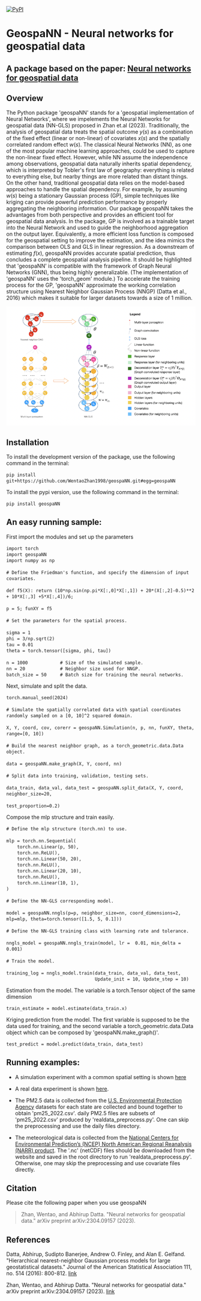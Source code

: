 [![PyPI](https://img.shields.io/pypi/v/geospaNN)](https://pypi.org/project/geospaNN)

# GeospaNN - Neural networks for geospatial data
## A package based on the paper: [Neural networks for geospatial data](https://arxiv.org/pdf/2304.09157.pdf)

## Overview
The Python package 'geospaNN' stands for a 'geospatial implementation of Neural Networks', where we impelements the 
Neural Networks for geospatial data (NN-GLS) proposed in Zhan et.al (2023). 
Traditionally, the analysis of geospatial data treats the spatial outcome $y(s)$ as a combination of the fixed effect 
(linear or non-linear) of covariates $x(s)$ and the spatially correlated random effect $w(s)$. 
The classical Neural Networks (NN), as one of the most popular machine learning approaches,
could be used to capture the non-linear fixed effect. 
However, while NN assume the independence among observations, geospatial data naturally inherits spatial dependency, 
which is interpreted by Tobler's first law of geography: 
everything is related to everything else, but nearby things are more related than distant things. 
On the other hand, traditional geospatial data relies on the model-based approaches to handle the spatial dependency. 
For example, by assuming $w(s)$ being a stationary Gaussian process (GP), simple techniques like kriging can provide 
powerful prediction performance by properly aggregating the neighboring information.
Our package geospaNN takes the advantages from both perspective and provides an efficient tool for geospatial data analysis.
In the package, GP is involved as a trainable target into the Neural Network and used to guide the neighborhood aggregation on
the output layer. Equivalently, a more efficient loss function is composed for the geospatial setting to improve the 
estimation, and the idea mimics the comparison between OLS and GLS in linear regression.
As a downstream of estimating $f(x)$, geospaNN provides accurate spatial prediction, thus concludes a complete geospatial analysis pipeline.
It should be highlighted that 'geospaNN' is compatible with the framework of Graph Neural Networks (GNN), thus being highly generalizable.
(The implementation of 'geospaNN' uses the 'torch_geom' module.)
To accelerate the training process for the GP, 
'geospaNN' approximate the working correlation structure using Nearest Neighbor Gaussian Process (NNGP) (Datta et al., 2016) 
which makes it suitable for larger datasets towards a size of 1 million.

![Illustration of NN-GLS](./data/nngls.png)


## Installation
To install the development version of the package, use the following command in the terminal:
```commandline\
pip install git+https://github.com/WentaoZhan1998/geospaNN.git#egg=geospaNN
```

To install the pypi version, use the following command in the terminal:
```commandline\
pip install geospaNN
```

## An easy running sample:

First import the modules and set up the parameters
```commandline\
import torch
import geospaNN
import numpy as np

# Define the Friedman's function, and specify the dimension of input covariates.

def f5(X): return (10*np.sin(np.pi*X[:,0]*X[:,1]) + 20*(X[:,2]-0.5)**2 + 10*X[:,3] +5*X[:,4])/6;

p = 5; funXY = f5

# Set the parameters for the spatial process.

sigma = 1
phi = 3/np.sqrt(2)
tau = 0.01
theta = torch.tensor([sigma, phi, tau])

n = 1000            # Size of the simulated sample.
nn = 20             # Neighbor size used for NNGP.
batch_size = 50     # Batch size for training the neural networks.
```

Next, simulate and split the data.
```commandline\
torch.manual_seed(2024)

# Simulate the spatially correlated data with spatial coordinates randomly sampled on a [0, 10]^2 squared domain.

X, Y, coord, cov, corerr = geospaNN.Simulation(n, p, nn, funXY, theta, range=[0, 10])

# Build the nearest neighbor graph, as a torch_geometric.data.Data object.

data = geospaNN.make_graph(X, Y, coord, nn)

# Split data into training, validation, testing sets.

data_train, data_val, data_test = geospaNN.split_data(X, Y, coord, neighbor_size=20,
                                                   test_proportion=0.2)
```    

Compose the mlp structure and train easily.
```commandline\
# Define the mlp structure (torch.nn) to use.   
                      
mlp = torch.nn.Sequential(
    torch.nn.Linear(p, 50),
    torch.nn.ReLU(),
    torch.nn.Linear(50, 20),
    torch.nn.ReLU(),
    torch.nn.Linear(20, 10),
    torch.nn.ReLU(),
    torch.nn.Linear(10, 1),
)

# Define the NN-GLS corresponding model. 

model = geospaNN.nngls(p=p, neighbor_size=nn, coord_dimensions=2, mlp=mlp, theta=torch.tensor([1.5, 5, 0.1]))

# Define the NN-GLS training class with learning rate and tolerance.

nngls_model = geospaNN.nngls_train(model, lr =  0.01, min_delta = 0.001)

# Train the model.

training_log = nngls_model.train(data_train, data_val, data_test,
                                 Update_init = 10, Update_step = 10)
```

Estimation from the model. The variable is a torch.Tensor object of the same dimension
```commandline\
train_estimate = model.estimate(data_train.x)
```

Kriging prediction from the model. The first variable is supposed to be the data used for training, and the second 
variable a torch_geometric.data.Data object which can be composed by 'geospaNN.make_graph()'.
```commandline\
test_predict = model.predict(data_train, data_test)
```

## Running examples:
* A simulation experiment with a common spatial setting is shown [here](https://github.com/WentaoZhan1998/geospaNN/blob/main/Example_simulation.ipynb)

* A real data experiment is shown [here](https://github.com/WentaoZhan1998/geospaNN/blob/main/Example_realdata.ipynb). 
* The PM2.5 data is collected from the [U.S. Environmental Protection Agency](https://www.epa.gov/outdoor-air-quality-data/download-daily-data) datasets for each state are collected and bound together to obtain 'pm25_2022.csv'. daily PM2.5 files are subsets of 'pm25_2022.csv' produced by 'realdata_preprocess.py'. One can skip the preprocessing and use the daily files directory. 
* The meteorological data is collected from the [National Centers for Environmental Prediction’s (NCEP) North American Regional Reanalysis (NARR) product](https://psl.noaa.gov/data/gridded/data.narr.html). The '.nc' (netCDF) files should be downloaded from the website and saved in the root directory to run 'realdata_preprocess.py'. Otherwise, one may skip the preprocessing and use covariate files directly. 

## Citation
Please cite the following paper when you use geospaNN

> Zhan, Wentao, and Abhirup Datta. "Neural networks for geospatial data." arXiv preprint arXiv:2304.09157 (2023).

## References

Datta, Abhirup, Sudipto Banerjee, Andrew O. Finley, and Alan E. Gelfand. "Hierarchical nearest-neighbor Gaussian process models for large geostatistical datasets." Journal of the American Statistical Association 111, no. 514 (2016): 800-812. [link](https://www.tandfonline.com/doi/full/10.1080/01621459.2015.1044091)

Zhan, Wentao, and Abhirup Datta. "Neural networks for geospatial data." arXiv preprint arXiv:2304.09157 (2023). [link](https://arxiv.org/abs/2304.09157)
